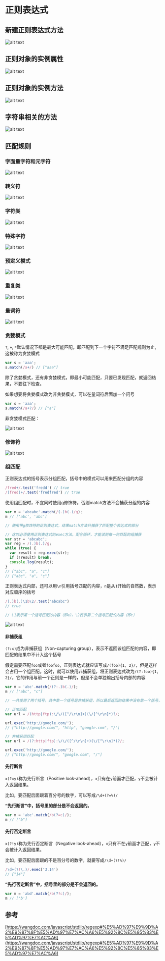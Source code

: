 # 正则表达式

## 新建正则表达式方法

![alt text](image-1.png)

## 正则对象的实例属性

![alt text](image-2.png)

## 正则对象的实例方法

![alt text](image-3.png)


## 字符串相关的方法
![alt text](image-4.png)

## 匹配规则

### 字面量字符和元字符
![alt text](image-5.png)

### 转义符
![alt text](image-6.png)

### 字符类
![alt text](image-7.png)

### 特殊字符
![alt text](image-11.png)

### 预定义模式
![alt text](image-10.png)

### 重复类
![alt text](image-9.png)


### 量词符
![alt text](image-8.png)

### 贪婪模式
`?`, `+`, `*`默认情况下都是最大可能匹配，即匹配到下一个字符不满足匹配规则为止，这被称为贪婪模式

```js
var s = 'aaa';
s.match(/a+/) // ["aaa"]
```

除了贪婪模式，还有非贪婪模式，即最小可能匹配，只要已发现匹配，就返回结果，不要往下检查。

如果想要将贪婪模式改为非贪婪模式，可以在量词符后面加一个问号

```js
var s = 'aaa';
s.match(/a+?/) // ["a"]
```

非贪婪模式匹配：

![alt text](image-13.png)


### 修饰符
![alt text](image-12.png)

### 组匹配
正则表达式的括号表示分组匹配，括号中的模式可以用来匹配分组的内容

```js
/fred+/.test('fredd') // true
/(fred)+/.test('fredfred') // true
```

使用组匹配时，不宜同时使用g修饰符，否则match方法不会捕获分组的内容

```js
var m = 'abcabc'.match(/(.)b(.)/g);
m // ['abc', 'abc']

// 使用带g修饰符的正则表达式，结果match方法只捕获了匹配整个表达式的部分

// 这时必须使用正则表达式的exec方法，配合循环，才能读到每一轮匹配的组捕获
var str = 'abcabc';
var reg = /(.)b(.)/g;
while (true) {
  var result = reg.exec(str);
  if (!result) break;
  console.log(result);
}
// ["abc", "a", "c"]
// ["abc", "a", "c"]
```

正则表达式内部，还可以用`\n`引用括号匹配的内容，`n`是从`1`开始的自然数，表示对应顺序的括号

```js
/(.)b(.)\1b\2/.test("abcabc")
// true

// \1表示第一个括号匹配的内容（即a），\2表示第二个括号匹配的内容（即c）
```

![alt text](image-14.png)

#### 非捕获组

`(?:x)`成为非捕获组（Non-capturing group），表示不返回该组匹配的内容，即匹配的结果中不计入这个括号

假定需要匹配`foo`或者`foofoo`，正则表达式就应该写成`/(foo){1, 2}/`，但是这样会占用一个组匹配。这时，就可以使用非捕获组，将正则表达式改为`/(?:foo){1, 2}/`，它的作用与前一个正则是一样的，但是不会单独输出括号内部的内容

```js
var m = 'abc'.match(/(?:.)b(.)/);
m // ["abc", "c"]

// 一共使用了两个括号。其中第一个括号是非捕获组，所以最后返回的结果中没有第一个括号，只有第二个括号匹配的内容
```

```js
// 正常匹配
var url = /(http|ftp):\/\/([^/\r\n]+)(\/[^\r\n]*)?/;

url.exec('http://google.com/');
// ["http://google.com/", "http", "google.com", "/"]

// 非捕获组匹配
var url = /(?:http|ftp):\/\/([^/\r\n]+)(\/[^\r\n]*)?/;

url.exec('http://google.com/');
// ["http://google.com/", "google.com", "/"]
```

#### 先行断言
`x(?=y)`称为先行断言（Positive look-ahead），`x`只有在`y`前面才匹配，`y`不会被计入返回结果。

比如，要匹配后面跟着百分号的数字，可以写成`/\d+(?=%)/`

**“先行断言”中，括号里的部分是不会返回的。**

```js
var m = 'abc'.match(/b(?=c)/);
m // ["b"]
```

#### 先行否定断言

`x(?!y)`称为先行否定断言（Negative look-ahead），`x`只有不在`y`前面才匹配，`y`不会被计入返回结果。

比如，要匹配后面跟的不是百分号的数字，就要写成`/\d+(?!%)/`

```js
/\d+(?!\.)/.exec('3.14')
// ["14"]
```

**“先行否定断言”中，括号里的部分是不会返回的。**

```js
var m = 'abd'.match(/b(?!c)/);
m // ['b']
```

## 参考
[https://wangdoc.com/javascript/stdlib/regexp#%E5%AD%97%E9%9D%A2%E9%87%8F%E5%AD%97%E7%AC%A6%E5%92%8C%E5%85%83%E5%AD%97%E7%AC%A6](https://wangdoc.com/javascript/stdlib/regexp#%E5%AD%97%E9%9D%A2%E9%87%8F%E5%AD%97%E7%AC%A6%E5%92%8C%E5%85%83%E5%AD%97%E7%AC%A6)